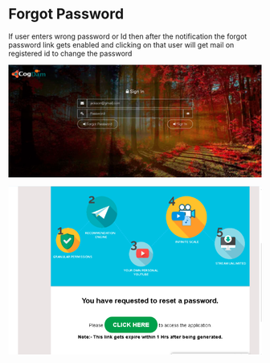 # Forgot Password

If user enters wrong password or Id then after the notification the forgot password link gets enabled and clicking on that user will get mail on registered id to change the password

![](../.gitbook/assets/image%20%28131%29.png)

![](../.gitbook/assets/image%20%28140%29.png)





